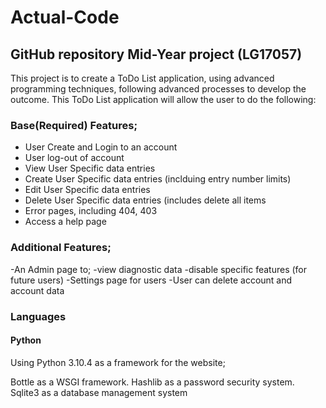 # Actual-Code
## GitHub repository Mid-Year project (LG17057)

This project is to create a ToDo List application, using advanced programming techniques, following advanced processes to develop the outcome. 
This ToDo List application will allow the user to do the following:


### Base(Required) Features;

* User Create and Login to an account
* User log-out of account
* View User Specific data entries
* Create User Specific data entries (inclduing entry number limits)
* Edit User Specific data entries
* Delete User Specific data entries (includes delete all items
* Error pages, including 404, 403
* Access a help page


### Additional Features;

-An Admin page to; -view diagnostic data
                   -disable specific features (for future users)
-Settings page for users
-User can delete account and account data
  
  
### Languages

#### Python 

Using Python 3.10.4 as a framework for the website;

Bottle as a WSGI framework.
Hashlib as a password security system.
Sqlite3 as a database management system

